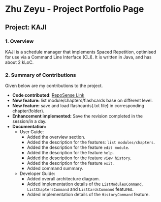 # Zhu Zeyu - Project Portfolio Page

## Project: KAJI

### 1. Overview 
KAJI is a schedule manager that implements Spaced Repetition, optimised for use via a Command Line Interface (CLI).
It is written in Java, and has about 2 kLoC.

### 2. Summary of Contributions
Given below are my contributions to the project.

* **Code contributed**: [RepoSense Link](https://nus-cs2113-ay2021s1.github.io/tp-dashboard/#breakdown=true&search=F11-3&sort=groupTitle&sortWithin=title&since=2020-09-27&timeframe=commit&mergegroup=&groupSelect=groupByRepos&checkedFileTypes=functional-code&tabOpen=true&tabType=authorship&tabAuthor=Jane-Ng&tabRepo=AY2021S1-CS2113T-F11-3%2Ftp%5Bmaster%5D&authorshipIsMergeGroup=false&authorshipFileTypes=functional-code)
* **New feature:** list module/chapters/flashcards base on different level.
* **New feature:** save and load flashcards(.txt file) in corresponding chapter(folder).
* **Enhancement implemented:** Save the revision completed in the session/in a day.
* **Documentation:**
    * User Guide:
        * Added the overview section.
        * Added the description for the features: `list modules/chapters`.
        * Added the description for the feature `edit module`.
        * Added the description for the feature `help`.
        * Added the description for the feature `view history`.
        * Added the description for the feature `exit`.
        * Added command summary.
    * Developer Guide:
        * Added overall architecture diagram.
        * Added implementation details of the `ListModulesCommand`, `ListChaptersCommand` and `ListCardsCommand` features.
        * Added implementation details of the `HistoryCommand` feature. 
        